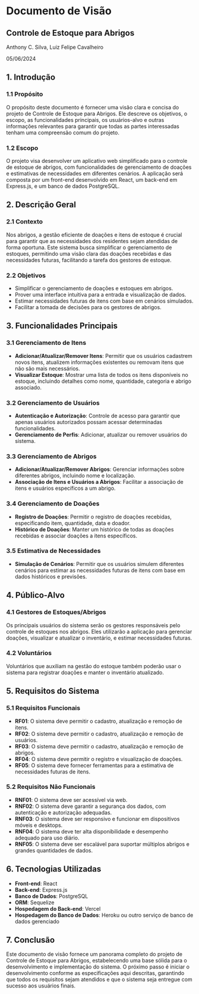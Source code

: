 # Documento de Visão

## Controle de Estoque para Abrigos

Anthony C. Silva, Luiz Felipe Cavalheiro

05/06/2024

## 1. Introdução

### 1.1 Propósito
O propósito deste documento é fornecer uma visão clara e concisa do projeto de Controle de Estoque para Abrigos. Ele descreve os objetivos, o escopo, as funcionalidades principais, os usuários-alvo e outras informações relevantes para garantir que todas as partes interessadas tenham uma compreensão comum do projeto.

### 1.2 Escopo
O projeto visa desenvolver um aplicativo web simplificado para o controle de estoque de abrigos, com funcionalidades de gerenciamento de doações e estimativas de necessidades em diferentes cenários. A aplicação será composta por um front-end desenvolvido em React, um back-end em Express.js, e um banco de dados PostgreSQL.

## 2. Descrição Geral

### 2.1 Contexto
Nos abrigos, a gestão eficiente de doações e itens de estoque é crucial para garantir que as necessidades dos residentes sejam atendidas de forma oportuna. Este sistema busca simplificar o gerenciamento de estoques, permitindo uma visão clara das doações recebidas e das necessidades futuras, facilitando a tarefa dos gestores de estoque.

### 2.2 Objetivos
- Simplificar o gerenciamento de doações e estoques em abrigos.
- Prover uma interface intuitiva para a entrada e visualização de dados.
- Estimar necessidades futuras de itens com base em cenários simulados.
- Facilitar a tomada de decisões para os gestores de abrigos.

## 3. Funcionalidades Principais

### 3.1 Gerenciamento de Itens
- **Adicionar/Atualizar/Remover Itens**: Permitir que os usuários cadastrem novos itens, atualizem informações existentes ou removam itens que não são mais necessários.
- **Visualizar Estoque**: Mostrar uma lista de todos os itens disponíveis no estoque, incluindo detalhes como nome, quantidade, categoria e abrigo associado.

### 3.2 Gerenciamento de Usuários
- **Autenticação e Autorização**: Controle de acesso para garantir que apenas usuários autorizados possam acessar determinadas funcionalidades.
- **Gerenciamento de Perfis**: Adicionar, atualizar ou remover usuários do sistema.

### 3.3 Gerenciamento de Abrigos
- **Adicionar/Atualizar/Remover Abrigos**: Gerenciar informações sobre diferentes abrigos, incluindo nome e localização.
- **Associação de Itens e Usuários a Abrigos**: Facilitar a associação de itens e usuários específicos a um abrigo.

### 3.4 Gerenciamento de Doações
- **Registro de Doações**: Permitir o registro de doações recebidas, especificando item, quantidade, data e doador.
- **Histórico de Doações**: Manter um histórico de todas as doações recebidas e associar doações a itens específicos.

### 3.5 Estimativa de Necessidades
- **Simulação de Cenários**: Permitir que os usuários simulem diferentes cenários para estimar as necessidades futuras de itens com base em dados históricos e previsões.

## 4. Público-Alvo

### 4.1 Gestores de Estoques/Abrigos
Os principais usuários do sistema serão os gestores responsáveis pelo controle de estoques nos abrigos. Eles utilizarão a aplicação para gerenciar doações, visualizar e atualizar o inventário, e estimar necessidades futuras.

### 4.2 Voluntários
Voluntários que auxiliam na gestão do estoque também poderão usar o sistema para registrar doações e manter o inventário atualizado.

## 5. Requisitos do Sistema

### 5.1 Requisitos Funcionais
- **RF01**: O sistema deve permitir o cadastro, atualização e remoção de itens.
- **RF02**: O sistema deve permitir o cadastro, atualização e remoção de usuários.
- **RF03**: O sistema deve permitir o cadastro, atualização e remoção de abrigos.
- **RF04**: O sistema deve permitir o registro e visualização de doações.
- **RF05**: O sistema deve fornecer ferramentas para a estimativa de necessidades futuras de itens.

### 5.2 Requisitos Não Funcionais
- **RNF01**: O sistema deve ser acessível via web.
- **RNF02**: O sistema deve garantir a segurança dos dados, com autenticação e autorização adequadas.
- **RNF03**: O sistema deve ser responsivo e funcionar em dispositivos móveis e desktops.
- **RNF04**: O sistema deve ter alta disponibilidade e desempenho adequado para uso diário.
- **RNF05**: O sistema deve ser escalável para suportar múltiplos abrigos e grandes quantidades de dados.

## 6. Tecnologias Utilizadas
- **Front-end**: React
- **Back-end**: Express.js
- **Banco de Dados**: PostgreSQL
- **ORM**: Sequelize
- **Hospedagem do Back-end**: Vercel
- **Hospedagem do Banco de Dados**: Heroku ou outro serviço de banco de dados gerenciado

## 7. Conclusão
Este documento de visão fornece um panorama completo do projeto de Controle de Estoque para Abrigos, estabelecendo uma base sólida para o desenvolvimento e implementação do sistema. O próximo passo é iniciar o desenvolvimento conforme as especificações aqui descritas, garantindo que todos os requisitos sejam atendidos e que o sistema seja entregue com sucesso aos usuários finais.
